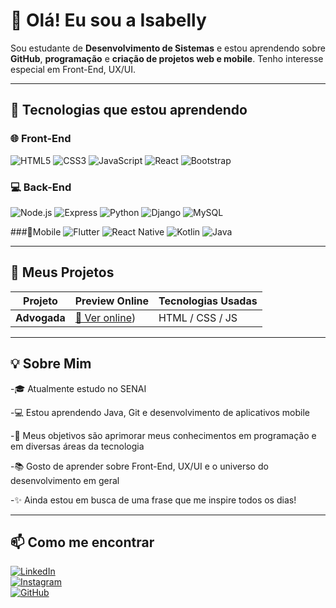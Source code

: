 # 👋 Olá! Eu sou a Isabelly

Sou estudante de **Desenvolvimento de Sistemas** e estou aprendendo sobre **GitHub**, **programação** e **criação de projetos web e mobile**. Tenho interesse especial em Front-End, UX/UI.

---

## 🎯 Tecnologias que estou aprendendo

### 🌐 Front-End
![HTML5](https://img.shields.io/badge/-HTML5-E34F26?style=flat-square&logo=html5&logoColor=white)
![CSS3](https://img.shields.io/badge/-CSS3-1572B6?style=flat-square&logo=css3)
![JavaScript](https://img.shields.io/badge/-JavaScript-F7DF1E?style=flat-square&logo=javascript&logoColor=black)
![React](https://img.shields.io/badge/-React-61DAFB?style=flat-square&logo=react&logoColor=black)
![Bootstrap](https://img.shields.io/badge/-Bootstrap-7952B3?style=flat-square&logo=bootstrap&logoColor=white)

### 💻 Back-End
![Node.js](https://img.shields.io/badge/-Node.js-339933?style=flat-square&logo=node.js&logoColor=white)
![Express](https://img.shields.io/badge/-Express-000000?style=flat-square&logo=express&logoColor=white)
![Python](https://img.shields.io/badge/-Python-3776AB?style=flat-square&logo=python&logoColor=white)
![Django](https://img.shields.io/badge/-Django-092E20?style=flat-square&logo=django&logoColor=white)
![MySQL](https://img.shields.io/badge/-MySQL-4479A1?style=flat-square&logo=mysql&logoColor=white)

###📱Mobile
![Flutter](https://img.shields.io/badge/-Flutter-02569B?style=flat-square&logo=flutter&logoColor=white)
![React Native](https://img.shields.io/badge/-React_Native-61DAFB?style=flat-square&logo=react&logoColor=black)
![Kotlin](https://img.shields.io/badge/-Kotlin-0095D5?style=flat-square&logo=kotlin&logoColor=white)
![Java](https://img.shields.io/badge/-Java-007396?style=flat-square&logo=java&logoColor=white)

---

## 🚀 Meus Projetos

| Projeto               | Preview Online                        | Tecnologias Usadas        |
|-----------------------|-------------------------------------|--------------------------|
| **Advogada** | [🔗 Ver online](https://isa1718.github.io/att/)) | HTML / CSS / JS          |


---

## 💡 Sobre Mim

-🎓 Atualmente estudo no SENAI

-💻 Estou aprendendo Java, Git e desenvolvimento de aplicativos mobile

-🎯 Meus objetivos são aprimorar meus conhecimentos em programação e em diversas áreas da tecnologia

-📚 Gosto de aprender sobre Front-End, UX/UI e o universo do desenvolvimento em geral

-✨ Ainda estou em busca de uma frase que me inspire todos os dias!

---

## 📫 Como me encontrar

[![LinkedIn](https://img.shields.io/badge/-LinkedIn-blue?style=flat-square&logo=linkedin&logoColor=white)](https://linkedin.com/in/IsabellyVictoriaArcanjoSilva)  
[![Instagram](https://img.shields.io/badge/-Instagram-E4405F?style=flat-square&logo=instagram&logoColor=white)](https://instagram.com/_isa_victoria)  
[![GitHub](https://img.shields.io/badge/-GitHub-181717?style=flat-square&logo=github&logoColor=white)](https://github.com/isa1718)
